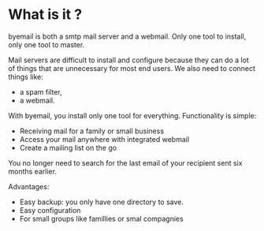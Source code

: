 # What is it ?

byemail is both a smtp mail server and a webmail. Only one tool to install, only one tool to master.

Mail servers are difficult to install and configure because they can do a lot of things 
that are unnecessary for most end users. We also need to connect things like:
  
- a spam filter,
- a webmail.


With byemail, you install only one tool for everything.
Functionality is simple:

- Receiving mail for a family or small business
- Access your mail anywhere with integrated webmail
- Create a mailing list on the go
 

You no longer need to search for the last email of your recipient sent six months earlier.

Advantages:

- Easy backup: you only have one directory to save.
- Easy configuration
- For small groups like famillies or smal compagnies
